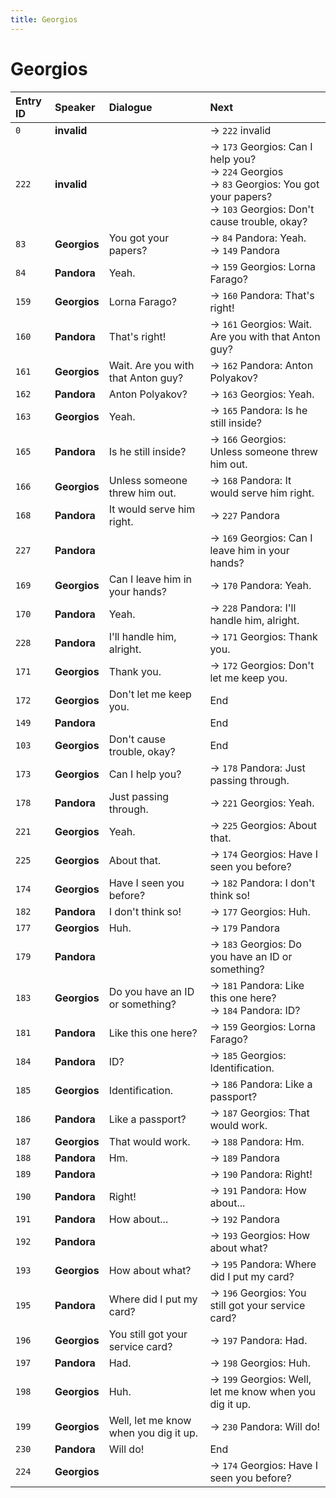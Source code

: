 ```yaml
---
title: Georgios
---
```


# Georgios


| Entry ID | Speaker | Dialogue | Next |
| :------- | :------ | :------- | :------------ |
| `0` | **invalid** |  | → `222` invalid |
| `222` | **invalid** |  | → `173` Georgios: Can I help you?<br>→ `224` Georgios<br>→ `83` Georgios: You got your papers?<br>→ `103` Georgios: Don't cause trouble, okay? |
| `83` | **Georgios** | You got your papers? | → `84` Pandora: Yeah\.<br>→ `149` Pandora |
| `84` | **Pandora** | Yeah\. | → `159` Georgios: Lorna Farago? |
| `159` | **Georgios** | Lorna Farago? | → `160` Pandora: That's right\! |
| `160` | **Pandora** | That's right\! | → `161` Georgios: Wait\. Are you with that Anton guy? |
| `161` | **Georgios** | Wait\. Are you with that Anton guy? | → `162` Pandora: Anton Polyakov? |
| `162` | **Pandora** | Anton Polyakov? | → `163` Georgios: Yeah\. |
| `163` | **Georgios** | Yeah\. | → `165` Pandora: Is he still inside? |
| `165` | **Pandora** | Is he still inside? | → `166` Georgios: Unless someone threw him out\. |
| `166` | **Georgios** | Unless someone threw him out\. | → `168` Pandora: It would serve him right\. |
| `168` | **Pandora** | It would serve him right\. | → `227` Pandora |
| `227` | **Pandora** |  | → `169` Georgios: Can I leave him in your hands? |
| `169` | **Georgios** | Can I leave him in your hands? | → `170` Pandora: Yeah\. |
| `170` | **Pandora** | Yeah\. | → `228` Pandora: I'll handle him, alright\. |
| `228` | **Pandora** | I'll handle him, alright\. | → `171` Georgios: Thank you\. |
| `171` | **Georgios** | Thank you\. | → `172` Georgios: Don't let me keep you\. |
| `172` | **Georgios** | Don't let me keep you\. | End |
| `149` | **Pandora** |  | End |
| `103` | **Georgios** | Don't cause trouble, okay? | End |
| `173` | **Georgios** | Can I help you? | → `178` Pandora: Just passing through\. |
| `178` | **Pandora** | Just passing through\. | → `221` Georgios: Yeah\. |
| `221` | **Georgios** | Yeah\. | → `225` Georgios: About that\. |
| `225` | **Georgios** | About that\. | → `174` Georgios: Have I seen you before? |
| `174` | **Georgios** | Have I seen you before? | → `182` Pandora: I don't think so\! |
| `182` | **Pandora** | I don't think so\! | → `177` Georgios: Huh\. |
| `177` | **Georgios** | Huh\. | → `179` Pandora |
| `179` | **Pandora** |  | → `183` Georgios: Do you have an ID or something? |
| `183` | **Georgios** | Do you have an ID or something? | → `181` Pandora: Like this one here?<br>→ `184` Pandora: ID? |
| `181` | **Pandora** | Like this one here? | → `159` Georgios: Lorna Farago? |
| `184` | **Pandora** | ID? | → `185` Georgios: Identification\. |
| `185` | **Georgios** | Identification\. | → `186` Pandora: Like a passport? |
| `186` | **Pandora** | Like a passport? | → `187` Georgios: That would work\. |
| `187` | **Georgios** | That would work\. | → `188` Pandora: Hm\. |
| `188` | **Pandora** | Hm\. | → `189` Pandora |
| `189` | **Pandora** |  | → `190` Pandora: Right\! |
| `190` | **Pandora** | Right\! | → `191` Pandora: How about\.\.\. |
| `191` | **Pandora** | How about\.\.\. | → `192` Pandora |
| `192` | **Pandora** |  | → `193` Georgios: How about what? |
| `193` | **Georgios** | How about what? | → `195` Pandora: Where did I put my card? |
| `195` | **Pandora** | Where did I put my card? | → `196` Georgios: You still got your service card? |
| `196` | **Georgios** | You still got your service card? | → `197` Pandora: Had\. |
| `197` | **Pandora** | Had\. | → `198` Georgios: Huh\. |
| `198` | **Georgios** | Huh\. | → `199` Georgios: Well, let me know when you dig it up\. |
| `199` | **Georgios** | Well, let me know when you dig it up\. | → `230` Pandora: Will do\! |
| `230` | **Pandora** | Will do\! | End |
| `224` | **Georgios** |  | → `174` Georgios: Have I seen you before? |
